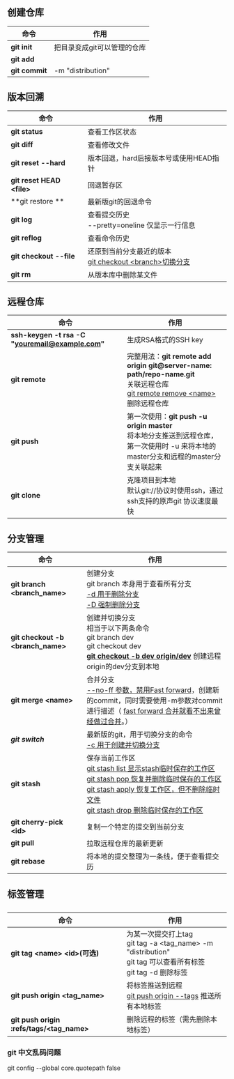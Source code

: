 ## 创建仓库

| 命令           | 作用                        |
| -------------- | --------------------------- |
| **git init**   | 把目录变成git可以管理的仓库 |
| **git add**    |                             |
| **git commit** | -m "distribution"           |

## 版本回溯

| 命令                       | 作用                                                         |
| -------------------------- | ------------------------------------------------------------ |
| **git status**             | 查看工作区状态                                               |
| **git diff**               | 查看修改文件                                                 |
| **git reset --hard**       | 版本回退，hard后接版本号或使用HEAD指针                       |
| **git reset HEAD \<file>** | 回退暂存区                                                   |
| **git restore **           | 最新版git的回退命令                                          |
| **git log**                | 查看提交历史<br>--pretty=oneline 仅显示一行信息              |
| **git reflog**             | 查看命令历史                                                 |
| **git checkout --file**    | 还原到当前分支最近的版本<br><u>git checkout \<branch>切换分支</u> |
| **git rm**                 | 从版本库中删除某文件                                         |

## 远程仓库

| 命令                                             | 作用                                                         |
| ------------------------------------------------ | ------------------------------------------------------------ |
| **ssh-keygen -t rsa -C "youremail@example.com"** | 生成RSA格式的SSH key                                         |
| **git remote**                                   | 完整用法：**git remote add origin git@server-name: path/repo-name.git**<br>关联远程仓库<br><u>git remote remove \<name></u> 删除远程仓库 |
| **git push**                                     | 第一次使用：**git push -u origin master**<br>将本地分支推送到远程仓库，第一次使用时 -u 来将本地的master分支和远程的master分支关联起来 |
| **git clone**                                    | 克隆项目到本地<br>默认git://协议时使用ssh，通过ssh支持的原声git 协议速度最快 |

## 分支管理

| 命令                               | 作用                                                         |
| ---------------------------------- | ------------------------------------------------------------ |
| **git branch \<branch_name>**      | 创建分支<br>git branch 本身用于查看所有分支<br><u>-d 用于删除分支<br>-D 强制删除分支</u> |
| **git checkout -b \<branch_name>** | 创建并切换分支<br>相当于以下两条命令<br>git branch dev<br>git checkout dev<br>**<u>git checkout -b dev origin/dev**</u> 创建远程origin的dev分支到本地 |
| **git merge \<name>**              | 合并分支<br><u>--no-ff 参数，禁用Fast forward</u>，创建新的commit，同时需要使用-m参数对commit进行描述（ <u>fast forward 合并就看不出来曾经做过合并</u>。） |
| ***git switch***                   | 最新版的git，用于切换分支的命令<br><u>-c 用于创建并切换分支</u> |
| **git stash**                      | 保存当前工作区<br><u>git stash list 显示stash临时保存的工作区<br>git stash pop 恢复并删除临时保存的工作区<br>git stash apply 恢复工作区，但不删除临时文件<br>git stash drop 删除临时保存的工作区</u> |
| **git cherry-pick \<id>**          | 复制一个特定的提交到当前分支                                 |
| **git pull**                       | 拉取远程仓库的最新更新                                       |
| **git rebase**                     | 将本地的提交整理为一条线，便于查看提交历                     |

## 标签管理

## 

| 命令                                      | 作用                                                         |
| ----------------------------------------- | ------------------------------------------------------------ |
| **git tag \<name> \<id>(可选)**           | 为某一次提交打上tag<br>git tag -a \<tag_name> -m "distribution"<br>git tag 可以查看所有标签<br>git tag -d 删除标签 |
| **git push origin \<tag_name>**           | 将标签推送到远程<br><u>git push origin --tags</u> 推送所有本地标签 |
| **git push origin :refs/tags/<tag_name>** | 删除远程的标签（需先删除本地标签）                           |





### git 中文乱码问题

git config --global core.quotepath false